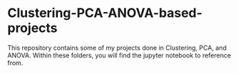 # Clustering-PCA-ANOVA-based-projects
This repository contains some of my projects done in Clustering, PCA, and ANOVA. Within these folders, you will find the jupyter notebook to reference from.
